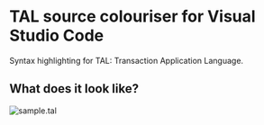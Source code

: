# TAL source colouriser for Visual Studio Code
Syntax highlighting for TAL: Transaction Application Language.

## What does it look like?
 ![sample.tal](https://raw.githubusercontent.com/manoutoftime/vscode_tal/master/images/sample.png)
